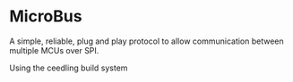 # MicroBus
A simple, reliable, plug and play protocol to allow communication between multiple MCUs over SPI.

Using the ceedling build system